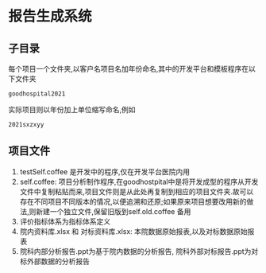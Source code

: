 # 报告生成系统


## 子目录

每个项目一个文件夹,以客户名项目名加年份命名,其中的开发平台和模板程序在以下文件夹

  `goodhospital2021`

实际项目则以年份加上单位缩写命名,例如
  
  `2021sxzxyy`

## 项目文件

1. testSelf.coffee 是开发中的程序,仅在开发平台医院内用
2. self.coffee: 项目分析制作程序,在goodhostpital中是将开发成型的程序从开发文件中复制粘贴而来,项目文件则是从此处再复制到相应的项目文件夹.故可以存在不同项目不同版本的情况,以便追溯和还原;如果原来项目想要改用新的做法,则新建一个独立文件,保留旧版到self.old.coffee 备用
3. 评价指标体系为指标体系定义
4. 院内资料库.xlsx 和 对标资料库.xlsx: 本院数据原始报表,以及对标数据原始报表 
5. 院科内部分析报告.ppt为基于院内数据的分析报告, 院科外部对标报告.ppt为对标外部数据的分析报告
